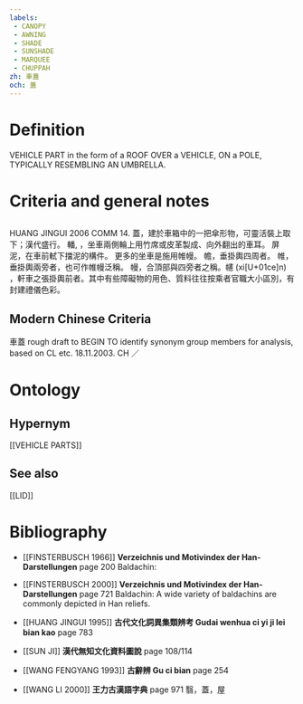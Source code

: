 ```yaml
---
labels: 
 - CANOPY
 - AWNING
 - SHADE
 - SUNSHADE
 - MARQUEE
 - CHUPPAH
zh: 車蓋
och: 蓋
---
```


# Definition
VEHICLE PART in the form of a ROOF OVER a VEHICLE, ON a POLE, TYPICALLY RESEMBLING AN UMBRELLA.
# Criteria and general notes
## 
HUANG JINGUI 2006
COMM 14.
蓋，建於車箱中的一把傘形物，可靈活裝上取下；漢代盛行。
轓, ，坐車兩側輪上用竹席或皮革製成、向外翻出的車耳。
屏泥，在車前軾下擋泥的構件。
更多的坐車是施用帷幔。
幨，垂掛輿四周者。
帷，垂掛輿兩旁者，也可作帷幔泛稱。
幔，合頂部與四旁者之稱。幰 (xi[U+01ce]n) ，軒車之張掛輿前者。其中有些障礙物的用色、質料往往按乘者官職大小區別，有封建禮儀色彩。
## Modern Chinese Criteria
車蓋
rough draft to BEGIN TO identify synonym group members for analysis, based on CL etc. 18.11.2003. CH ／
# Ontology

## Hypernym
[[VEHICLE PARTS]]
## See also
[[LID]]
# Bibliography
- [[FINSTERBUSCH 1966]]
**Verzeichnis und Motivindex der Han-Darstellungen** page 200
Baldachin:
- [[FINSTERBUSCH 2000]]
**Verzeichnis und Motivindex der Han-Darstellungen** page 721
Baldachin:
A wide variety of baldachins are commonly depicted in Han reliefs.
- [[HUANG JINGUI 1995]]
**古代文化詞異集類辨考 Gudai wenhua ci yi ji lei bian kao** page 783

- [[SUN JI]]
**漢代無知文化資料圖說** page 108/114

- [[WANG FENGYANG 1993]]
**古辭辨 Gu ci bian** page 254

- [[WANG LI 2000]]
**王力古漢語字典** page 971
翳，蓋，屋